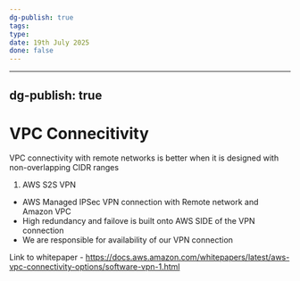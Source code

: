 ```yaml
---
dg-publish: true
tags: 
type: 
date: 19th July 2025
done: false
---
```


---
dg-publish: true
---

# VPC Connecitivity
VPC connectivity with remote networks is better when it is designed with non-overlapping CIDR ranges

1. AWS S2S VPN
- AWS Managed IPSec VPN connection with Remote network and Amazon VPC
- High redundancy and failove is built onto AWS SIDE of the VPN connection
- We are responsible for availability of our VPN connection

Link to whitepaper - https://docs.aws.amazon.com/whitepapers/latest/aws-vpc-connectivity-options/software-vpn-1.html

